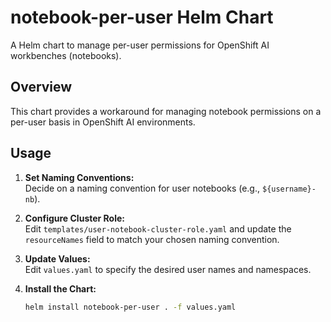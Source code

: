 # notebook-per-user Helm Chart

A Helm chart to manage per-user permissions for OpenShift AI workbenches (notebooks).

## Overview

This chart provides a workaround for managing notebook permissions on a per-user basis in OpenShift AI environments.

## Usage

1. **Set Naming Conventions:**  
   Decide on a naming convention for user notebooks (e.g., `${username}-nb`).

2. **Configure Cluster Role:**  
   Edit `templates/user-notebook-cluster-role.yaml` and update the `resourceNames` field to match your chosen naming convention.

3. **Update Values:**  
   Edit `values.yaml` to specify the desired user names and namespaces.

4. **Install the Chart:**  
   ```sh
   helm install notebook-per-user . -f values.yaml
   ```
